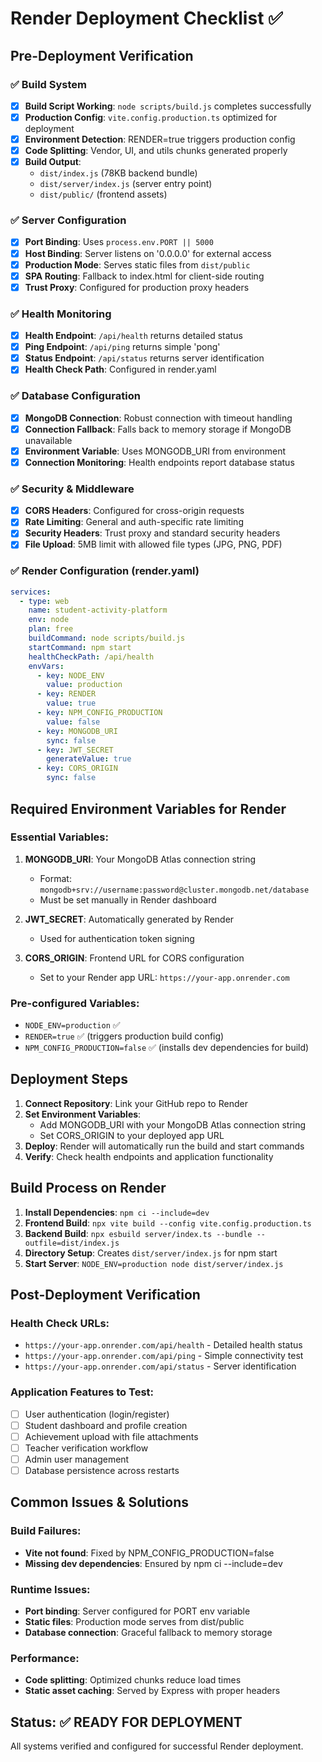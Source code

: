 # Render Deployment Checklist ✅

## Pre-Deployment Verification

### ✅ Build System
- [x] **Build Script Working**: `node scripts/build.js` completes successfully
- [x] **Production Config**: `vite.config.production.ts` optimized for deployment
- [x] **Environment Detection**: RENDER=true triggers production config
- [x] **Code Splitting**: Vendor, UI, and utils chunks generated properly
- [x] **Build Output**: 
  - `dist/index.js` (78KB backend bundle)
  - `dist/server/index.js` (server entry point)
  - `dist/public/` (frontend assets)

### ✅ Server Configuration
- [x] **Port Binding**: Uses `process.env.PORT || 5000`
- [x] **Host Binding**: Server listens on '0.0.0.0' for external access
- [x] **Production Mode**: Serves static files from `dist/public`
- [x] **SPA Routing**: Fallback to index.html for client-side routing
- [x] **Trust Proxy**: Configured for production proxy headers

### ✅ Health Monitoring
- [x] **Health Endpoint**: `/api/health` returns detailed status
- [x] **Ping Endpoint**: `/api/ping` returns simple 'pong'
- [x] **Status Endpoint**: `/api/status` returns server identification
- [x] **Health Check Path**: Configured in render.yaml

### ✅ Database Configuration
- [x] **MongoDB Connection**: Robust connection with timeout handling
- [x] **Connection Fallback**: Falls back to memory storage if MongoDB unavailable
- [x] **Environment Variable**: Uses MONGODB_URI from environment
- [x] **Connection Monitoring**: Health endpoints report database status

### ✅ Security & Middleware
- [x] **CORS Headers**: Configured for cross-origin requests
- [x] **Rate Limiting**: General and auth-specific rate limiting
- [x] **Security Headers**: Trust proxy and standard security headers
- [x] **File Upload**: 5MB limit with allowed file types (JPG, PNG, PDF)

### ✅ Render Configuration (render.yaml)
```yaml
services:
  - type: web
    name: student-activity-platform
    env: node
    plan: free
    buildCommand: node scripts/build.js
    startCommand: npm start
    healthCheckPath: /api/health
    envVars:
      - key: NODE_ENV
        value: production
      - key: RENDER
        value: true
      - key: NPM_CONFIG_PRODUCTION
        value: false
      - key: MONGODB_URI
        sync: false
      - key: JWT_SECRET
        generateValue: true
      - key: CORS_ORIGIN
        sync: false
```

## Required Environment Variables for Render

### Essential Variables:
1. **MONGODB_URI**: Your MongoDB Atlas connection string
   - Format: `mongodb+srv://username:password@cluster.mongodb.net/database`
   - Must be set manually in Render dashboard

2. **JWT_SECRET**: Automatically generated by Render
   - Used for authentication token signing

3. **CORS_ORIGIN**: Frontend URL for CORS configuration
   - Set to your Render app URL: `https://your-app.onrender.com`

### Pre-configured Variables:
- `NODE_ENV=production` ✅
- `RENDER=true` ✅ (triggers production build config)
- `NPM_CONFIG_PRODUCTION=false` ✅ (installs dev dependencies for build)

## Deployment Steps

1. **Connect Repository**: Link your GitHub repo to Render
2. **Set Environment Variables**: 
   - Add MONGODB_URI with your MongoDB Atlas connection string
   - Set CORS_ORIGIN to your deployed app URL
3. **Deploy**: Render will automatically run the build and start commands
4. **Verify**: Check health endpoints and application functionality

## Build Process on Render

1. **Install Dependencies**: `npm ci --include=dev`
2. **Frontend Build**: `npx vite build --config vite.config.production.ts`
3. **Backend Build**: `npx esbuild server/index.ts --bundle --outfile=dist/index.js`
4. **Directory Setup**: Creates `dist/server/index.js` for npm start
5. **Start Server**: `NODE_ENV=production node dist/server/index.js`

## Post-Deployment Verification

### Health Check URLs:
- `https://your-app.onrender.com/api/health` - Detailed health status
- `https://your-app.onrender.com/api/ping` - Simple connectivity test
- `https://your-app.onrender.com/api/status` - Server identification

### Application Features to Test:
- [ ] User authentication (login/register)
- [ ] Student dashboard and profile creation
- [ ] Achievement upload with file attachments
- [ ] Teacher verification workflow
- [ ] Admin user management
- [ ] Database persistence across restarts

## Common Issues & Solutions

### Build Failures:
- **Vite not found**: Fixed by NPM_CONFIG_PRODUCTION=false
- **Missing dev dependencies**: Ensured by npm ci --include=dev

### Runtime Issues:
- **Port binding**: Server configured for PORT env variable
- **Static files**: Production mode serves from dist/public
- **Database connection**: Graceful fallback to memory storage

### Performance:
- **Code splitting**: Optimized chunks reduce load times
- **Static asset caching**: Served by Express with proper headers

## Status: ✅ READY FOR DEPLOYMENT

All systems verified and configured for successful Render deployment.